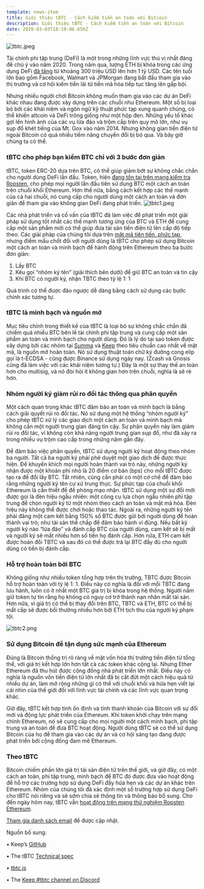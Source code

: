 ```yaml
---
template: news-item
title: Giới thiệu tBTC - Cách kiếm tiền an toán với Bitcoin
description: Giới thiệu tBTC - Cách kiếm tiền an toán với Bitcoin
date: 2020-03-03T18:19:06.656Z
---
```

![tbtc.jpeg](https://images.hive.blog/DQmR1uit5F8eNmYFHz7UXhYG2fArg9MAJFSRDDGUBAtpd1W/tbtc.jpeg)

Tài chính phi tập trung (DeFi) là một trong những lĩnh vực thú vị nhất đáng để chú ý vào năm 2020. Trong năm qua, lượng ETH bị khóa trong các ứng dụng DeFi [đã tăng](https://cointelegraph.com/news/defi-begins-to-move-from-a-sub-niche-market-to-mainstream-finance) từ khoảng 300 triệu USD lên hơn 1 tỷ USD. Các tên tuổi lớn bao gồm Facebook, Walmart và JPMorgan đang bắt đầu tham gia vào thị trường và cơ hội kiếm tiền lãi từ tiền mã hóa tiếp tục tăng lên gấp bội.

Nhưng nhiều người chơi Bitcoin không muốn tham gia vào các dự án DeFi khác nhau đang được xây dựng trên các chuỗi như Ethereum. Một số bị loại bỏ bởi các khái niệm và ngôn ngữ kỹ thuật phức tạp xung quanh chúng, có thể khiến altcoin và DeFi trông giống như một hộp đen. Những yếu tố khác gợi lên hình ảnh của các vụ lừa đảo và trộm cắp trên quy mô lớn, như vụ sụp đổ khét tiếng của Mt. Gox vào năm 2014. Nhưng không gian tiền điện tử ngoài Bitcoin có quá nhiều tiềm năng chuyển đổi bị bỏ qua. Và bây giờ chúng ta có thể. 

### tBTC cho phép bạn kiếm BTC chỉ với 3 bước đơn giản 

tBTC, token ERC-20 dựa trên BTC, có thể giúp giảm bớt sự không chắc chắn cho người dùng DeFi lần đầu. Token, hiện [đang tồn tại trên mạng kiểm tra Ropsten](https://tbtc.network/news/2020-02-14-ropsten), cho phép mọi người lần đầu tiên sử dụng BTC một cách an toàn trên chuỗi khối Ethereum. Hơn thế nữa, bằng cách kết hợp các thế mạnh của cả hai chuỗi, nó cung cấp cho người dùng một cách an toàn và đơn giản để tham gia vào không gian DeFi đang phát triển. 
![tbtc1.jpeg](https://images.hive.blog/DQmQtqcRuwPY8TU4gL5Seh4vbTwr6xormooa1c8d6fReKNF/tbtc1.jpeg)


Các nhà phát triển và cố vấn của tBTC đã làm việc để phát triển một giải pháp sử dụng tốt nhất các thế mạnh tương ứng của BTC và ETH để cung cấp một sản phẩm mới có thể giúp đưa tài sản tiền điện tử lên cấp độ tiếp theo. Các giải pháp của chúng tôi dựa trên [mật mã tiên tiến, phức tạp](https://blog.keep.network/building-bridges-between-blockchains-with-t-ecdsa-keeps-e58d6debb8fd), nhưng điểm mấu chốt đối với người dùng là tBTC cho phép sử dụng Bitcoin một cách an toàn và minh bạch để hành động trên Ethereum theo ba bước đơn giản:
1.	Lấy BTC
2.	Kêu gọi “nhóm ký tên” (giải thích bên dưới) để giữ BTC an toàn và tin cậy 
3.	Khi BTC có người ký, nhận TBTC theo tỷ lệ 1: 1 

Quá trình có thể được đảo ngược dễ dàng bằng cách sử dụng các bước chính xác tương tự.

### tBTC là minh bạch và nguồn mở

Mục tiêu chính trong thiết kế của tBTC là loại bỏ sự không chắc chắn đã chiếm quá nhiều BTC bên lề tài chính phi tập trung và cung cấp một sản phẩm an toàn và minh bạch cho người dùng. Đó là lý do tại sao token được xây dựng bởi các nhóm tại [Summa](https://summa.one/) và [Keep](https://keep.network/) theo tiêu chuẩn cao nhất về mật mã, là nguồn mở hoàn toàn. Nó sử dụng thuật toán chữ ký đường cong elip gọi là t-ECDSA - cũng được Binance sử dụng ngày nay. (Zcash và Gnosis cũng đã làm việc với các khái niệm tương tự.) Đây là một sự thay thế an toàn hơn cho multisig, và nó đòi hỏi ít không gian hơn trên chuỗi, nghĩa là sẽ rẻ hơn.

### Nhóm người ký giảm rủi ro đối tác thông qua phân quyền

Một cách quan trọng khác tBTC đảm bảo an toàn và minh bạch là bằng cách giải quyết rủi ro đối tác. Nó sử dụng một hệ thống “nhóm người ký” cho phép tBTC xử lý các giao dịch một cách an toàn và minh bạch mà không cần một người trung gian đáng tin cậy. Sự phân quyền này làm giảm rủi ro đối tác, vì không còn khả năng người trung gian sụp đổ, như đã xảy ra trong nhiều vụ trộm cao cấp trong những năm gần đây.

Để đảm bảo việc phân quyền, tBTC sử dụng người ký hoạt động theo nhóm ba người. Tất cả ba người ký phải phê duyệt một giao dịch để được thực hiện. Để khuyến khích mọi người hoàn thành vai trò này, những người ký nhận được một khoản phí nhỏ là 20 điểm cơ bản (bps) cho mỗi tBTC được tạo ra để đổi lấy BTC. Tất nhiên, cũng cần phải có một cơ chế để đảm bảo rằng những người ký tên cư xử trung thực. Sự phức tạp của chuỗi khối Ethereum là cần thiết để đề phòng mạo nhận.
tBTC sử dụng một sự đổi mới được gọi là đèn hiệu ngẫu nhiên: một công cụ lựa chọn ngẫu nhiên phi tập trung để chọn người ký từ một nhóm theo cách an toàn và mật mã hóa. Đèn hiệu này không thể được chơi hoặc thao tác. Ngoài ra, những người ký tên phải đăng một cam kết bằng 150% số BTC được gửi bởi người dùng để hoàn thành vai trò; như tài sản thế chấp để đảm bảo hành vi đúng. Nếu bất kỳ người ký nào “lừa đảo” và đánh cắp BTC của người dùng, cam kết sẽ bị mất và người ký sẽ mất nhiều hơn số tiền họ đánh cắp. Hơn nữa, ETH cam kết được hoán đổi TBTC và sau đó có thể được trả lại BTC đầy đủ cho người dùng có tiền bị đánh cắp.

### Hỗ trợ hoàn toàn bởi BTC
Không giống như nhiều token tổng hợp trên thị trường, TBTC được Bitcoin hỗ trợ hoàn toàn với tỷ lệ 1: 1. Điều này có nghĩa là đối với mỗi TBTC đang lưu hành, luôn có ít nhất một BTC giá trị bị khóa trong hệ thống. Người nắm giữ token tự tin rằng họ không có nguy cơ trở thành nạn nhân mất tài sản. Hơn nữa, vì giá trị có thể bị thay đổi trên BTC, TBTC và ETH, BTC có thể bị mất cắp sẽ được bồi thường nhiều hơn bởi ETH tịch thu của người ký phạm tội. 

![tbtc2.png](https://images.hive.blog/DQmTicqubo2t4KK8C1sc1JaLvp1xmVxVPqtABkDQbAefLVG/tbtc2.png)


### Sử dụng Bitcoin để tận dụng sức mạnh của Ethereum

Đúng là Bitcoin thống trị rõ ràng về mặt vốn hóa thị trường tiền điện tử tổng thể, với giá trị kết hợp lớn hơn tất cả các token khác cộng lại. Nhưng Ether Ethereum đã thu hút được cộng đồng nhà phát triển lớn nhất. Điều này có nghĩa là nguồn vốn tiền điện tử lớn nhất đã bị cắt đứt một cách hiệu quả từ nhiều dự án, làm mở rộng những gì có thể với chuỗi khối và hứa hẹn viết lại cái nhìn của thế giới đối với lĩnh vực tài chính và các lĩnh vực quan trọng khác.

Giờ đây, tBTC kết hợp tính ổn định và tính thanh khoản của Bitcoin với sự đổi mới và động lực phát triển của Ethereum. Khi token khởi chạy trên mạng chính Ethereum, nó sẽ cung cấp cho mọi người một cách minh bạch, phi tập trung và an toàn để đưa BTC hoạt động. Người dùng tBTC sẽ có thể sử dụng Bitcoin của họ để tham gia vào các dự án và cơ hội sáng tạo đang được phát triển bởi cộng đồng đam mê Ethereum.

### Theo tBTC

Bitcoin chiếm phần lớn giá trị tài sản điện tử trên thế giới, và giờ đây, có một cách an toàn, phi tập trung, minh bạch để BTC đó được đưa vào hoạt động để hỗ trợ các trường hợp sử dụng DeFi đầy hứa hẹn và các dự án khác trên Ethereum. Nhóm của chúng tôi đã xác định một số trường hợp sử dụng DeFi cho tBTC nói riêng và sẽ sớm chia sẻ thông tin và thông báo bổ sung. Cho đến ngày hôm nay, tBTC vẫn [hoạt động trên mạng thử nghiệm Ropsten Ethereum](https://tbtc.network/news/2020-02-14-ropsten). 

[Tham gia danh sách email](https://tbtc.network/#mailing-list) để được cập nhật.

Nguồn bổ sung:

•	Keep’s [GitHub](https://github.com/keep-network)

•	The tBTC [Technical spec](http://docs.keep.network/tbtc/index.pdf)

•	[tbtc.js](https://tbtc.network/news/2020-02-14-announcing-tbtc-js)

•	The [Keep #tbtc channel on Discord](https://discord.gg/wYezN7v)